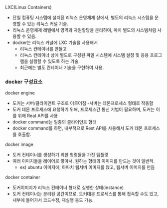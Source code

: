 LXC(Linux Containers)
- 단일 컴퓨팅 시스템에 설치된 리눅스 운영체제 상에서, 별도의 리눅스 시스템을 운영할 수 있는 리눅스 커널 기술.
- 리눅스 운영체제 레벨에서 영역과 자원할당을 분리하여, 마치 별도의 시스템처럼 사용할 수 있음.
- docker는 리눅스 커널에 LXC 기술을 사용해서
    - 리눅스 컨테이너를 만들고
    - 리눅스 컨테이너 상에 별도로 구성된 파일 시스템에 시스템 설정 및 응용 프로그램을 실행할 수 있도록 하는 기술.
    - 최근에는 별도 컨테이너 기술을 구현하여 사용.

### docker 구성요소

docker engine
- 도커는 서버/클라이언트 구조로 이루어짐
-서버는 데몬프로세스 형태로 작동함
- 도커 데몬 프로세스에 요청하기 위해, 프로세스간 통신 기법이 필요하며, 도커는 이를 위해 Reat API를 사용
- docker command는 일종의 클라이언트 형태
- docker command를 하면, 내부적으로 Rest API를 사용해서 도커 데몬 프로세스를 호출함.

docker image
- 도커 컨테이너를 생성하기 위한 명령들을 가진 템플릿
- 여러 이미지들을 레이어로 쌓아서, 원하는 형태의 이미지를 만드는 것이 일반적.
    - ex) ubuntu 이미지에, 아파치 웹서버 이미지를 얹고, 웹서버 이미지를 만듬

docker container
- 도커이미지가 리눅스 컨테이너 형태로 실행한 상태(instance)
- 도커 컨테이너는 분리된 공간이므로, 도커데몬 프로세스를 통해 접속할 수도 있고, 내부에 들어가서 코드수정, 재실행 등도 가능.